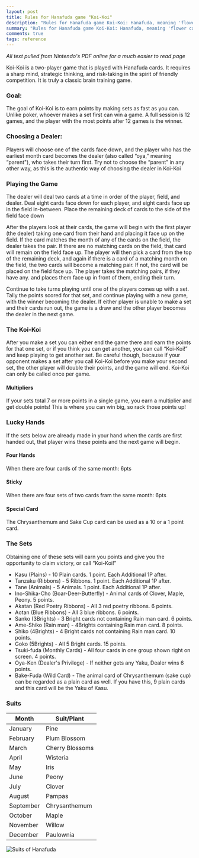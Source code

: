 ```yaml
---
layout: post
title: Rules for Hanafuda game "Koi-Koi"
description: "Rules for Hanafuda game Koi-Koi: Hanafuda, meaning 'flower cards' is a traditional Japanese card game that dates back to the 1500s."
summary: "Rules for Hanafuda game Koi-Koi: Hanafuda, meaning 'flower cards' is a traditional Japanese card game that dates back to the 1500s."
comments: true
tags: reference
---
```


_All text pulled from Nintendo's PDF online for a much easier to read page_

Koi-Koi is a two-player game that is played
with Hanafuda cards. It requires a sharp
mind, strategic thinking, and risk-taking in
the spirit of friendly competition. It is truly a
classic brain training game.


### Goal:

The goal of Koi-Koi is to earn points by
making sets as fast as you can. Unlike
poker, whoever makes a set first can win a
game. A full session is 12 games, and the
player with the most points after 12 games
is the winner.


### Choosing a Dealer:

Players will choose one of the cards face
down, and the player who has the earliest
month card becomes the dealer (also
called “oya,” meaning “parent"), who takes
their turn first. Try not to choose the
“parent” in any other way, as this is the
authentic way of choosing the dealer in
Koi-Koi


### Playing the Game

The dealer will deal two cards at a time in
order of the player, field, and dealer. Deal
eight cards face down for each player, and
eight cards face up in the field in-between.
Place the remaining deck of cards to the
side of the field face down

After the players look at their cards, the
game will begin with the first player (the
dealer) taking one card from their hand
and placing it face up on the field. If the
card matches the month of any of the
cards on the field, the dealer takes the pair.
If there are no matching cards on the field,
that card will remain on the field face up.
The player will then pick a card from the
top of the remaining deck, and again if
there is a card of a matching month on the
field, the two cards will become a matching
pair. If not, the card will be placed on the
field face up. The player takes the
matching pairs, if they have any. and
places them face up in front of them,
ending their turn.

Continue to take turns playing until one of
the players comes up with a set. Tally the
points scored for that set, and continue
playing with a new game, with the winner
becoming the dealer. If either player is
unable to make a set and their cards run
out, the game is a draw and the other player
becomes the dealer in the next game.
 


### The Koi-Koi

After you make a set you can either end the
game there and earn the points for that one
set, or if you think you can get another, you
can call “Koi-Koi!” and keep playing to get
another set. Be careful though, because if
your opponent makes a set after you call
Koi-Koi before you make your second set,
the other player will double their points, and
the game will end. Koi-Koi can only be
called once per game.


#### Multipliers

If your sets total 7 or more points in a single
game, you earn a multiplier and get double
points! This is where you can win big, so
rack those points up!


### Lucky Hands

If the sets below are already made in your
hand when the cards are first handed out,
that player wins these points and the next
game will begin.

####  Four Hands

When there are four cards of the same
month: 6pts

#### Sticky

When there are four sets of two cards
fram the same month: 6pts

#### Special Card

The Chrysanthemum and Sake Cup card can be used
as a 10 or a 1 point card.


### The Sets

Obtaining one of these sets will earn you points and give you
the opportunity to claim victory, or call “Koi-Koi!”

* Kasu (Plains) - 10 Plain cards. 1 point. Each Additional 1P after.
* Tanzaku (Ribbons) - 5 Ribbons. 1 point. Each Additional 1P after.
* Tane (Animals) - 5 Animals. 1 point. Each Additional 1P after.
* Ino-Shika-Cho (Boar-Deer-Butterfly) - Animal cards of Clover, Maple, Peony. 5 points.
* Akatan (Red Poetry Ribbons) - All 3 red poetry ribbons. 6 points.
* Aotan (Blue Ribbons) - All 3 blue ribbons. 6 points.
* Sanko (3Brights) - 3 Bright cards not containing Rain man card. 6 points.
* Ame-Shiko (Rain man) - 4Brights containing Rain man card. 8 points.
* Shiko (4Brights) - 4 Bright cards not containing Rain man card. 10 points.
* Goko (5Brights) - All 5 Bright cards. 15 points.
* Tsuki-fuda (Monthly Cards) - All four cards in one group shown right on screen. 4 points.
* Oya-Ken (Dealer's Privilege) - If neither gets any Yaku, Dealer wins 6 points.
* Bake-Fuda (Wild Card) - The animal card of Chrysanthemum (sake cup) can be regarded as a plain card as well. If you have this, 9 plain cards and this card will be the Yaku of Kasu.


### Suits

Month | Suit/Plant
--- | ---
January | Pine
February | Plum Blossom 
March | Cherry Blossoms
April | Wisteria
May | Iris
June | Peony
July | Clover
August | Pampas
September | Chrysanthemum
October | Maple
November | Willow
December | Paulownia

![Suits of Hanafuda]({{site.url}}/assets/fudasuits.png)


<!-- --- 

- _202XXXXX: Update format_ -->